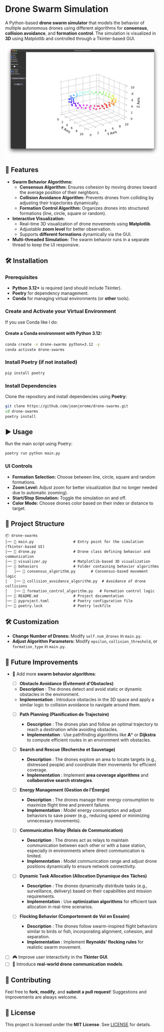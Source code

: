 # Drone Swarm Simulation

A Python-based **drone swarm simulator** that models the behavior of multiple autonomous drones using different algorithms for **consensus**, **collision avoidance**, and **formation control**. The simulation is visualized in **3D** using Matplotlib and controlled through a Tkinter-based GUI.

[![Watch the Drone Swarm Simulation](drone-swarms.png)](https://www.youtube.com/watch?v=5PN6R7qeXt8)

## 🚀 Features

- **Swarm Behavior Algorithms:**
  - **Consensus Algorithm:** Ensures cohesion by moving drones toward the average position of their neighbors.
  - **Collision Avoidance Algorithm:** Prevents drones from colliding by adjusting their trajectories dynamically.
  - **Formation Control Algorithm:** Organizes drones into structured formations (line, circle, square or random).
- **Interactive Visualization:**
  - Real-time 3D visualization of drone movements using **Matplotlib**.
  - Adjustable **zoom level** for better observation.
  - Supports **different formations** dynamically via the GUI.
- **Multi-threaded Simulation:** The swarm behavior runs in a separate thread to keep the UI responsive.

## 🛠️ Installation

### Prerequisites

- **Python 3.12+** is required (and should include Tkinter).
- **Poetry** for dependency management.
- **Conda** for managing virtual environments (or **other** tools).

### Create and Activate your Virtual Environment

If you use Conda like I do:

#### Create a Conda environment with Python 3.12:

```bash
conda create -n drone-swarms python=3.12 -y
conda activate drone-swarms
```

### Install Poetry (if not installed)

```bash
pip install poetry
```

### Install Dependencies

Clone the repository and install dependencies using **Poetry**:

```bash
git clone https://github.com/jeanjerome/drone-swarms.git
cd drone-swarms
poetry install
```

## ▶️ Usage

Run the main script using Poetry:

```bash
poetry run python main.py
```

### UI Controls
- **Formation Selection:** Choose between line, circle, square and random formations.
- **Zoom Level:** Adjust zoom for better visualization (but no longer needed due to automatic zooming).
- **Start/Stop Simulation:** Toggle the simulation on and off.
- **Color Mode:** Choose drones color based on their index or distance to target.

## 📂 Project Structure

```
📦 drone-swarms
│── 📜 main.py                  # Entry point for the simulation (Tkinter-based UI)
│── 📜 drone.py                 # Drone class defining behavior and communication
│── 📜 visualizer.py            # Matplotlib-based 3D visualization
│── 📂 behaviors                # Folder containing behavior algorithms
│   │── 📜 consensus_algorithm.py       # Consensus-based movement logic
│   │── 📜 collision_avoidance_algorithm.py  # Avoidance of drone collisions
│   │── 📜 formation_control_algorithm.py   # Formation control logic
│── 📜 README.md                # Project documentation
│── 📜 pyproject.toml           # Poetry configuration file
│── 📜 poetry.lock              # Poetry lockfile
```

## 🛠️ Customization

- **Change Number of Drones:** Modify `self.num_drones` in `main.py`.
- **Adjust Algorithm Parameters:** Modify `epsilon`, `collision_threshold`, or `formation_type` in `main.py`.

## 📖 Future Improvements

- 🔄 Add more **swarm behavior algorithms**:
  - [ ] **Obstacle Avoidance (Évitement d'Obstacles)**
   - **Description** : The drones detect and avoid static or dynamic obstacles in the environment.
   - **Implementation** : Introduce obstacles in the 3D space and apply a similar logic to collision avoidance to navigate around them.

  - [ ] **Path Planning (Planification de Trajectoire)**
     - **Description** : The drones plan and follow an optimal trajectory to reach a destination while avoiding obstacles.
     - **Implementation** : Use pathfinding algorithms like **A*** or **Dijkstra** to compute efficient routes in an environment with obstacles.

  - [ ] **Search and Rescue (Recherche et Sauvetage)**
     - **Description** : The drones explore an area to locate targets (e.g., distressed people) and coordinate their movements for efficient coverage.
     - **Implementation** : Implement **area coverage algorithms** and **collaborative search strategies**.

  - [ ] **Energy Management (Gestion de l'Énergie)**
     - **Description** : The drones manage their energy consumption to maximize flight time and prevent failures.
     - **Implementation** : Model energy consumption and adjust behaviors to save power (e.g., reducing speed or minimizing unnecessary movements).

  - [ ] **Communication Relay (Relais de Communication)**
     - **Description** : The drones act as relays to maintain communication between each other or with a base station, especially in environments where direct communication is limited.
     - **Implementation** : Model communication range and adjust drone positions dynamically to ensure network connectivity.

  - [ ] **Dynamic Task Allocation (Allocation Dynamique des Tâches)**
     - **Description** : The drones dynamically distribute tasks (e.g., surveillance, delivery) based on their capabilities and mission requirements.
     - **Implementation** : Use **optimization algorithms** for efficient task allocation in real-time scenarios.

  - [ ] **Flocking Behavior (Comportement de Vol en Essaim)**
     - **Description** : The drones follow swarm-inspired flight behaviors similar to birds or fish, incorporating alignment, cohesion, and separation.
     - **Implementation** : Implement **Reynolds' flocking rules** for realistic swarm movement.

- [ ] 🎮 Improve user interactivity in the **Tkinter GUI**.
- [ ]  📡 Introduce **real-world drone communication models**.

## 🤝 Contributing

Feel free to **fork**, **modify**, and **submit a pull request**! Suggestions and improvements are always welcome.  

## 📜 License

This project is licensed under the **MIT License**. See [LICENSE](LICENSE) for details.
